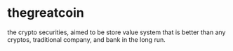 # thegreatcoin
the crypto securities, aimed to be store value system that is better than any cryptos, traditional company, and bank in the long run.
